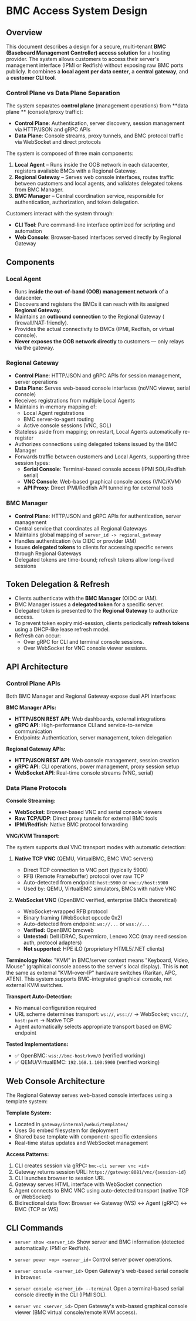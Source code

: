 # BMC Access System Design

## Overview

This document describes a design for a secure, multi-tenant **BMC (Baseboard
Management Controller) access solution** for a hosting provider. The system
allows customers to access their server's management interface (IPMI or Redfish)
without exposing raw BMC ports publicly. It combines a **local agent per data
center**, a **central gateway**, and a **customer CLI tool**.

### Control Plane vs Data Plane Separation

The system separates **control plane** (management operations) from **data plane
** (console/proxy traffic):

- **Control Plane**: Authentication, server discovery, session management via
  HTTP/JSON and gRPC APIs
- **Data Plane**: Console streams, proxy tunnels, and BMC protocol traffic via
  WebSocket and direct protocols

The system is composed of three main components:

1. **Local Agent** – Runs inside the OOB network in each datacenter, registers
   available BMCs with a Regional Gateway.
2. **Regional Gateway** – Serves web console interfaces, routes traffic between
   customers and local agents, and validates delegated tokens from BMC Manager.
3. **BMC Manager** – Central coordination service, responsible for
   authentication, authorization, and token delegation.

Customers interact with the system through:

- **CLI Tool**: Pure command-line interface optimized for scripting and
  automation
- **Web Console**: Browser-based interfaces served directly by Regional Gateway

## Components

### Local Agent

- Runs **inside the out-of-band (OOB) management network** of a datacenter.
- Discovers and registers the BMCs it can reach with its assigned **Regional
  Gateway**.
- Maintains an **outbound connection** to the Regional Gateway (
  firewall/NAT-friendly).
- Provides the actual connectivity to BMCs (IPMI, Redfish, or virtual console).
- **Never exposes the OOB network directly** to customers — only relays via the
  gateway.

### Regional Gateway

- **Control Plane**: HTTP/JSON and gRPC APIs for session management, server
  operations
- **Data Plane**: Serves web-based console interfaces (noVNC viewer, serial
  console)
- Receives registrations from multiple Local Agents
- Maintains in-memory mapping of:
	- Local Agent registrations
	- BMC server-to-agent routing
	- Active console sessions (VNC, SOL)
- Stateless aside from mapping; on restart, Local Agents automatically
  re-register
- Authorizes connections using delegated tokens issued by the BMC Manager
- Forwards traffic between customers and Local Agents, supporting three session
  types:
	- **Serial Console**: Terminal-based console access (IPMI SOL/Redfish
	  serial)
	- **VNC Console**: Web-based graphical console access (VNC/KVM)
	- **API Proxy**: Direct IPMI/Redfish API tunneling for external tools

### BMC Manager

- **Control Plane**: HTTP/JSON and gRPC APIs for authentication, server
  management
- Central service that coordinates all Regional Gateways
- Maintains global mapping of `server_id -> regional_gateway`
- Handles authentication (via OIDC or provider IAM)
- Issues **delegated tokens** to clients for accessing specific servers through
  Regional Gateways
- Delegated tokens are time-bound; refresh tokens allow long-lived sessions

## Token Delegation & Refresh

- Clients authenticate with the **BMC Manager** (OIDC or IAM).
- BMC Manager issues a **delegated token** for a specific server.
- Delegated token is presented to the **Regional Gateway** to authorize access.
- To prevent token expiry mid-session, clients periodically **refresh tokens**
  using a DHCP-like lease refresh model.
- Refresh can occur:
	- Over gRPC for CLI and terminal console sessions.
	- Over WebSocket for VNC console viewer sessions.

## API Architecture

### Control Plane APIs

Both BMC Manager and Regional Gateway expose dual API interfaces:

**BMC Manager APIs:**

- **HTTP/JSON REST API**: Web dashboards, external integrations
- **gRPC API**: High-performance CLI and service-to-service communication
- Endpoints: Authentication, server management, token delegation

**Regional Gateway APIs:**

- **HTTP/JSON REST API**: Web console management, session creation
- **gRPC API**: CLI operations, power management, proxy session setup
- **WebSocket API**: Real-time console streams (VNC, serial)

### Data Plane Protocols

**Console Streaming:**

- **WebSocket**: Browser-based VNC and serial console viewers
- **Raw TCP/UDP**: Direct proxy tunnels for external BMC tools
- **IPMI/Redfish**: Native BMC protocol forwarding

**VNC/KVM Transport:**

The system supports dual VNC transport modes with automatic detection:

1. **Native TCP VNC** (QEMU, VirtualBMC, BMC VNC servers)
	- Direct TCP connection to VNC port (typically 5900)
	- RFB (Remote Framebuffer) protocol over raw TCP
	- Auto-detected from endpoint: `host:5900` or `vnc://host:5900`
	- Used by: QEMU, VirtualBMC simulators, BMCs with native VNC

2. **WebSocket VNC** (OpenBMC verified, enterprise BMCs theoretical)
	- WebSocket-wrapped RFB protocol
	- Binary framing (WebSocket opcode 0x2)
	- Auto-detected from endpoint: `ws://...` or `wss://...`
	- **Verified:** OpenBMC bmcweb
	- **Untested:** Dell iDRAC, Supermicro, Lenovo XCC (may need session auth,
	  protocol adapters)
	- **Not supported:** HPE iLO (proprietary HTML5/.NET clients)

**Terminology Note:** "KVM" in BMC/server context means "Keyboard, Video,
Mouse" (graphical console access to the server's local display). This is **not**
the same as external "KVM-over-IP" hardware switches (Raritan, APC, ATEN). This
system supports BMC-integrated graphical console, not external KVM switches.

**Transport Auto-Detection:**

- No manual configuration required
- URL scheme determines transport: `ws://`, `wss://` → WebSocket; `vnc://`,
  `host:port` → Native TCP
- Agent automatically selects appropriate transport based on BMC endpoint

**Tested Implementations:**

- ✅ OpenBMC: `wss://bmc-host/kvm/0` (verified working)
- ✅ QEMU/VirtualBMC: `192.168.1.100:5900` (verified working)

## Web Console Architecture

The Regional Gateway serves web-based console interfaces using a template
system:

**Template System:**

- Located in `gateway/internal/webui/templates/`
- Uses Go embed filesystem for deployment
- Shared base template with component-specific extensions
- Real-time status updates and WebSocket management

**Access Patterns:**

1. CLI creates session via gRPC: `bmc-cli server vnc <id>`
2. Gateway returns session URL: `https://gateway:8081/vnc/{session-id}`
3. CLI launches browser to session URL
4. Gateway serves HTML interface with WebSocket connection
5. Agent connects to BMC VNC using auto-detected transport (native TCP or
   WebSocket)
6. Bidirectional data flow: Browser ↔ Gateway (WS) ↔ Agent (gRPC) ↔ BMC (TCP or
   WS)

## CLI Commands

- `server show <server_id>`
  Show server and BMC information (detected automatically: IPMI or Redfish).

- `server power <op> <server_id>`
  Control server power operations.

- `server console <server_id>`
  Open Gateway's web-based serial console in browser.

- `server console <server_id> --terminal`
  Open a terminal-based serial console directly in the CLI (IPMI SOL).

- `server vnc <server_id>`
  Open Gateway's web-based graphical console viewer (BMC virtual console/remote
  KVM access).
